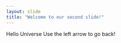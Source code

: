 ```yaml
---
layout: slide
title: "Welcome to our second slide!"
---
```

Hello Universe
Use the left arrow to go back!
